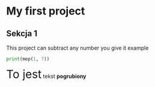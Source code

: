 # My first project

## Sekcja 1
This project can subtract any number you give it example
```python
print(mep(1, 7))
```
<span style="font-size: 30px;">To jest</span> tekst **pogrubiony**